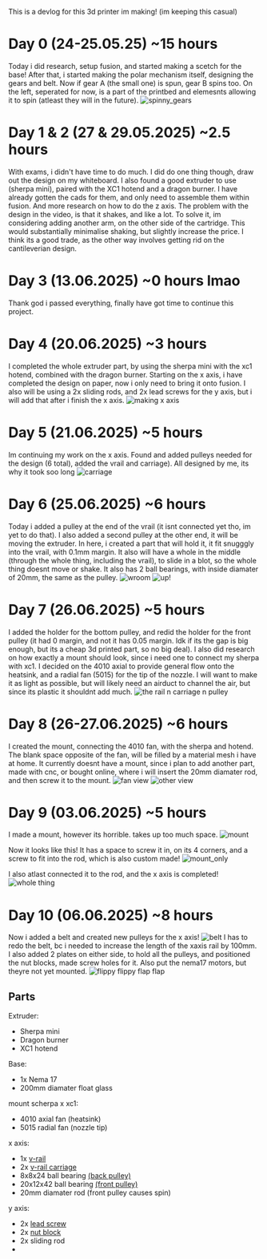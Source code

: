 This is a devlog for this 3d printer im making!
(im keeping this casual)

# Day 0 (24-25.05.25) ~15 hours
Today i did research, setup fusion, and started making a scetch for the base!
After that, i started making the polar mechanism itself, designing the gears and belt. Now if gear A (the small one) is spun, gear B spins too. On the left, seperated for now, is a part of the printbed and elemesnts allowing it to spin (atleast they will in the future).
![spinny_gears](https://hc-cdn.hel1.your-objectstorage.com/s/v3/46f31857100da145e59373f068723aabe83ce7d8_image.png)

# Day 1 & 2 (27 & 29.05.2025) ~2.5 hours
With exams, i didn't have time to do much. I did do one thing though, draw out the design on my whiteboard. I also found a good extruder to use (sherpa mini), paired with the XC1 hotend and a dragon burner. I have already gotten the cads for them, and only need to assemble them within fusion.
And more research on how to do the z axis. The problem with the design in the video, is that it shakes, and like a lot. To solve it, im considering adding another arm, on the other side of the cartridge. This would substantially minimalise shaking, but slightly increase the price. I think its a good trade, as the other way involves getting rid on the cantileverian design.


# Day 3 (13.06.2025) ~0 hours lmao
Thank god i passed everything, finally have got time to continue this project. 

# Day 4 (20.06.2025) ~3 hours
I completed the whole extruder part, by using the sherpa mini with the xc1 hotend, combined with the dragon burner. Starting on the x axis, i have completed the design on paper, now i only need to bring it onto fusion. I also will be using a 2x sliding rods, and 2x lead screws for the y axis, but i will add that after i finish the x axis.
![making x axis](https://hc-cdn.hel1.your-objectstorage.com/s/v3/372ce80ef81b43cca59c0e1061b319702543520d_image.png)

# Day 5 (21.06.2025) ~5 hours
Im continuing my work on the x axis. Found and added pulleys needed for the design (6 total), added the vrail and carriage). All designed by me, its why it took soo long
![carriage](https://hc-cdn.hel1.your-objectstorage.com/s/v3/70aa4703986988fba9e1ea713c8fe4a804063fc4_image.png)

# Day 6 (25.06.2025) ~6 hours
Today i added a pulley at the end of the vrail (it isnt connected yet tho, im yet to do that). I also added a second pulley at the other end, it will be moving the extruder. In here, i created a part that will hold it, it fit snugggly into the vrail, with 0.1mm margin. It also will have a whole in the middle (through the whole thing, including the vrail), to slide in a blot, so the whole thing doesnt move or shake. It also has 2 ball bearings, with inside diamater of 20mm, the same as the pulley.
![wroom](https://hc-cdn.hel1.your-objectstorage.com/s/v3/41f6263157ca5974daddcb895f60e29b0f53bf99_image.png)
![up!](https://hc-cdn.hel1.your-objectstorage.com/s/v3/1a3e2a0ae8ec6cad5d7c275875ece0b456965c45_image.png)

# Day 7 (26.06.2025) ~5 hours
I added the holder for the bottom pulley, and redid the holder for the front pulley (it had 0 margin, and not it has 0.05 margin. Idk if its the gap is big enough, but its a cheap 3d printed part, so no big deal). I also did research on how exactly a mount should look, since i need one to connect my sherpa with xc1. I decided on the 4010 axial to provide general flow onto the heatsink, and a radial fan (5015) for the tip of the nozzle. I will want to make it as light as possible, but will likely need an airduct to channel the air, but since its plastic it shouldnt add much.
![the rail n carriage n pulley](https://hc-cdn.hel1.your-objectstorage.com/s/v3/d8acca0592458ddcab6f053c99e62bb08ce66d61_image.png)

# Day 8 (26-27.06.2025) ~6 hours
I created the mount, connecting the 4010 fan, with the sherpa and hotend. The blank space opposite of the fan, will be filled by a material mesh i have at home. It currently doesnt have a mount, since i plan to add another part, made with cnc, or bought online, where i will insert the 20mm diamater rod, and then screw it to the mount.
![fan view](https://hc-cdn.hel1.your-objectstorage.com/s/v3/2508f1e8695fd41765b368e827479a59f9b342d5_image.png)
![other view](https://hc-cdn.hel1.your-objectstorage.com/s/v3/9592b0fc1e683cba7c2001ac31872d8cbccd3126_image.png)

# Day 9 (03.06.2025) ~5 hours
I made a mount, however its horrible. takes up too much space.
![mount](https://hc-cdn.hel1.your-objectstorage.com/s/v3/e07c699659f6525c0f1d4e2080aa7bc1544b1b38_image.png)

Now it looks like this! It has a space to screw it in, on its 4 corners, and a screw to fit into the rod, which is also custom made!
![mount_only](https://hc-cdn.hel1.your-objectstorage.com/s/v3/9e69a03c5e762875b92929ab0fd76a3cacce132a_image.png)

I also atlast connected it to the rod, and the x axis is completed!
![whole thing](https://hc-cdn.hel1.your-objectstorage.com/s/v3/76bc2263e75de2e0db6af93f68954d17262a0670_image.png)

# Day 10 (06.06.2025) ~8 hours
Now i added a belt and created new pulleys for the x axis!
![belt](https://hc-cdn.hel1.your-objectstorage.com/s/v3/36cc73dc3064dfa2324cb673c559887b671a4b2e_image.png)
I has to redo the belt, bc i needed to increase the length of the xaxis rail by 100mm. I also added 2 plates on either side, to hold all the pulleys, and positioned the nut blocks, made screw holes for it. Also put the nema17 motors, but theyre not yet mounted.
![flippy flippy flap flap](https://hc-cdn.hel1.your-objectstorage.com/s/v3/06581ee53c32a6ae67a3a4bd5f4e0dc0f178b690_image.png)





## Parts

Extruder:
 - Sherpa mini
 - Dragon burner
 - XC1 hotend

Base:
 - 1x Nema 17
 - 200mm diamater float glass

mount scherpa x xc1:
 - 4010 axial fan (heatsink)
 - 5015 radial fan (nozzle tip)

x axis:
 - 1x [v-rail](https://us.openbuilds.com/v-slot-20x20-linear-rail/)
 - 2x [v-rail carriage](https://us.openbuilds.com/mini-v-gantry-kit/?searchid=0&search_query=v+rail)
 - 8x8x24 ball bearing [(back pulley)](https://modelemax.pl/en/bearings/19394-ball-bearing-8-24-8mm-628zz)
 - 20x12x42 ball bearing [(front pulley)](https://www.fallshaw.com.au/products/SPBRGQ6004X20)
 - 20mm diamater rod (front pulley causes spin)

y axis:
 - 2x [lead screw](https://us.openbuilds.com/8mm-metric-lead-screw/)
 - 2x [nut block](https://us.openbuilds.com/anti-backlash-nut-block/)
 - 2x  sliding rod
 - 


